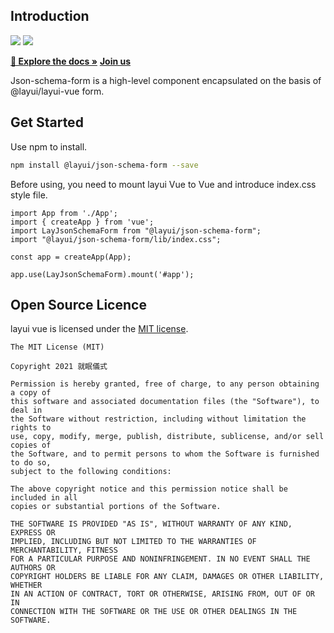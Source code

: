 ## Introduction

<p>  
  <a href="https://www.npmjs.com/package/@layui/json-schema-form"><img src="https://img.shields.io/npm/v/@layui/json-schema-form.svg?sanitize=true"></a>
  <a href="https://www.npmjs.com/package/@layui/json-schema-form"><img src="https://img.shields.io/npm/l/@layui/json-schema-form.svg?sanitize=true"></a>
</p>

**[🔶 Explore the docs »](http://www.layui-vue.com/zh-CN/components/jsonSchemaForm)** **[Join us](https://jq.qq.com/?_wv=1027&k=ffiUQgnE)**

Json-schema-form is a high-level component encapsulated on the basis of @layui/layui-vue form.

## Get Started

Use npm to install.

```bash
npm install @layui/json-schema-form --save
```

Before using, you need to mount layui Vue to Vue and introduce index.css style file.

```
import App from './App';
import { createApp } from 'vue';
import LayJsonSchemaForm from "@layui/json-schema-form";
import "@layui/json-schema-form/lib/index.css";

const app = createApp(App);

app.use(LayJsonSchemaForm).mount('#app');
```

## Open Source Licence

layui vue is licensed under the [MIT license](https://opensource.org/licenses/MIT).

```
The MIT License (MIT)

Copyright 2021 就眠儀式

Permission is hereby granted, free of charge, to any person obtaining a copy of
this software and associated documentation files (the "Software"), to deal in
the Software without restriction, including without limitation the rights to
use, copy, modify, merge, publish, distribute, sublicense, and/or sell copies of
the Software, and to permit persons to whom the Software is furnished to do so,
subject to the following conditions:

The above copyright notice and this permission notice shall be included in all
copies or substantial portions of the Software.

THE SOFTWARE IS PROVIDED "AS IS", WITHOUT WARRANTY OF ANY KIND, EXPRESS OR
IMPLIED, INCLUDING BUT NOT LIMITED TO THE WARRANTIES OF MERCHANTABILITY, FITNESS
FOR A PARTICULAR PURPOSE AND NONINFRINGEMENT. IN NO EVENT SHALL THE AUTHORS OR
COPYRIGHT HOLDERS BE LIABLE FOR ANY CLAIM, DAMAGES OR OTHER LIABILITY, WHETHER
IN AN ACTION OF CONTRACT, TORT OR OTHERWISE, ARISING FROM, OUT OF OR IN
CONNECTION WITH THE SOFTWARE OR THE USE OR OTHER DEALINGS IN THE SOFTWARE.
```

